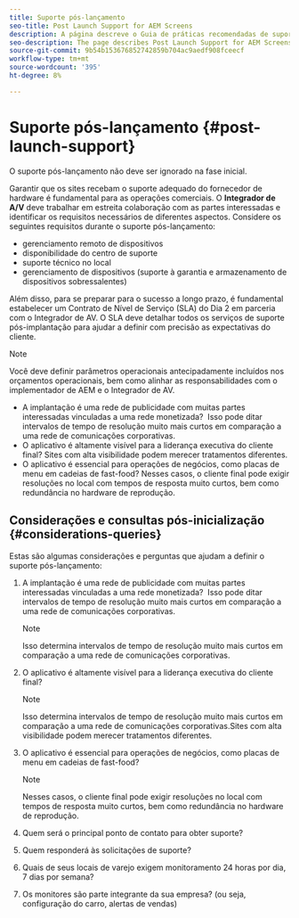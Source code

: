 ```yaml
---
title: Suporte pós-lançamento
seo-title: Post Launch Support for AEM Screens
description: A página descreve o Guia de práticas recomendadas de suporte pós-inicialização do AEM Screens
seo-description: The page describes Post Launch Support for AEM Screens Best Practices Guide
source-git-commit: 9b54b153676852742859b704ac9aedf908fceecf
workflow-type: tm+mt
source-wordcount: '395'
ht-degree: 8%

---
```



# Suporte pós-lançamento {#post-launch-support}


O suporte pós-lançamento não deve ser ignorado na fase inicial.

Garantir que os sites recebam o suporte adequado do fornecedor de hardware é fundamental para as operações comerciais. O **Integrador de A/V** deve trabalhar em estreita colaboração com as partes interessadas e identificar os requisitos necessários de diferentes aspectos.
Considere os seguintes requisitos durante o suporte pós-lançamento:

* gerenciamento remoto de dispositivos
* disponibilidade do centro de suporte
* suporte técnico no local
* gerenciamento de dispositivos (suporte à garantia e armazenamento de dispositivos sobressalentes)

Além disso, para se preparar para o sucesso a longo prazo, é fundamental estabelecer um Contrato de Nível de Serviço (SLA) do Dia 2 em parceria com o Integrador de AV. O SLA deve detalhar todos os serviços de suporte pós-implantação para ajudar a definir com precisão as expectativas do cliente.

>[!NOTE]
>
>Você deve definir parâmetros operacionais antecipadamente incluídos nos orçamentos operacionais, bem como alinhar as responsabilidades com o implementador de AEM e o Integrador de AV.
>
>* A implantação é uma rede de publicidade com muitas partes interessadas vinculadas a uma rede monetizada?  Isso pode ditar intervalos de tempo de resolução muito mais curtos em comparação a uma rede de comunicações corporativas.
>* O aplicativo é altamente visível para a liderança executiva do cliente final? Sites com alta visibilidade podem merecer tratamentos diferentes.
>* O aplicativo é essencial para operações de negócios, como placas de menu em cadeias de fast-food? Nesses casos, o cliente final pode exigir resoluções no local com tempos de resposta muito curtos, bem como redundância no hardware de reprodução.


## Considerações e consultas pós-inicialização {#considerations-queries}

Estas são algumas considerações e perguntas que ajudam a definir o suporte pós-lançamento:

1. A implantação é uma rede de publicidade com muitas partes interessadas vinculadas a uma rede monetizada?  Isso pode ditar intervalos de tempo de resolução muito mais curtos em comparação a uma rede de comunicações corporativas.
 
   >[!NOTE]
   >
   > Isso determina intervalos de tempo de resolução muito mais curtos em comparação a uma rede de comunicações corporativas.

1. O aplicativo é altamente visível para a liderança executiva do cliente final?

   >[!NOTE]
   >
   > Isso determina intervalos de tempo de resolução muito mais curtos em comparação a uma rede de comunicações corporativas.Sites com alta visibilidade podem merecer tratamentos diferentes.

1. O aplicativo é essencial para operações de negócios, como placas de menu em cadeias de fast-food?

   >[!NOTE]
   >
   > Nesses casos, o cliente final pode exigir resoluções no local com tempos de resposta muito curtos, bem como redundância no hardware de reprodução.

1. Quem será o principal ponto de contato para obter suporte?

1. Quem responderá às solicitações de suporte?

1. Quais de seus locais de varejo exigem monitoramento 24 horas por dia, 7 dias por semana?

1. Os monitores são parte integrante da sua empresa? (ou seja, configuração do carro, alertas de vendas)
